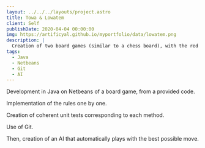 ```yaml
---
layout: ../../../layouts/project.astro
title: Towa & Lowatem
client: Self
publishDate: 2020-04-04 00:00:00
img: https://artificyal.github.io/myportfolio/data/lowatem.png
description: |
  Creation of two board games (similar to a chess board), with the red camp and the black camp facing each other.
tags:
  - Java
  - Netbeans
  - Git
  - AI
---
```


Development in Java on Netbeans of a board game, from a provided code.

Implementation of the rules one by one.

Creation of coherent unit tests corresponding to each method.

Use of Git.

Then, creation of an AI that automatically plays with the best possible move.